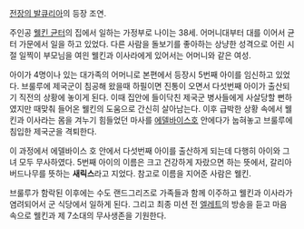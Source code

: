 [전장의 발큐리아](%EC%A0%84%EC%9E%A5%EC%9D%98%20%EB%B0%9C%ED%81%90%EB%A6%AC%EC%95%84.md)의 등장 조연.

주인공 [웰킨 균터](%EC%9B%B0%ED%82%A8%20%EA%B7%A0%ED%84%B0.md)의 집에서 일하는 가정부로 나이는
38세. 어머니대부터 대를 이어서 균터 가문에서 일을 하고 있었다. 다른 사람을 돌보기를 좋아하는 상냥한 성격으로 어린 시절 일찍이 부모님을
여읜 웰킨과 이사라에게 있어서는 어머니와 같은 여성.

아이가 4명이나 있는 대가족의 어머니로 본편에서 등장시 5번째 아이를 임신하고 있었다. 브룰루에 제국군이 침공해 왔을때 하필이면 진통이
오면서 다섯번째 아이가 출산되기 직전의 상황에 놓이게 된다. 이때 집안에 들이닥친 제국군 병사들에게 사살당할 뻔하였지만 때맞춰 들어온 웰킨의
도움으로 간신히 살아남는다. 이후 급박한 상황 속에서 웰킨과 이사라는 몸을 겨누기 힘들었던 마사를 [에델바이스호](%EC%97%90%EB%8D%B8%EB%B0%94%EC%9D%B4%EC%8A%A4%20%ED%98%B8.md) 안에다가 눕혀놓고
브룰루에 침입한 제국군을 격퇴한다.

이 과정에서 에델바이스 호 안에서 다섯번째 아이를 출산하게 되는데 다행히 아이와 그녀 모두 무사하였다. 5번째 아이의 이름은 크고 건강하게
자랐으면 하는 뜻에서, 갈리아 버드나무를 뜻하는 **새릭스**라고 지었다. 참고로 이름을 지어준 사람은 웰킨.

브룰루가 함락된 이후에는 수도 랜드그리즈로 가족들과 함께 이주하고 웰킨과 이사라가 염려되어서 군 식당에서 일하게 된다. 그리고 최종 미션 전
[엘레트](%EC%97%98%EB%A0%88%ED%8A%B8.md)의 방송을 듣고 마음 속으로 웰킨과 제 7소대의 무사생존을 기원한다.

